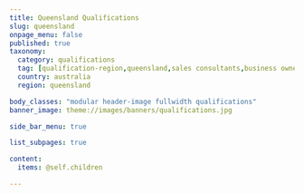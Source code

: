 ```yaml
---
title: Queensland Qualifications
slug: queensland
onpage_menu: false
published: true
taxonomy:
  category: qualifications
  tag: [qualification-region,queensland,sales consultants,business owners,sales,qualification]
  country: australia
  region: queensland

body_classes: "modular header-image fullwidth qualifications"
banner_image: theme://images/banners/qualifications.jpg

side_bar_menu: true

list_subpages: true

content:
  items: @self.children

---
```

